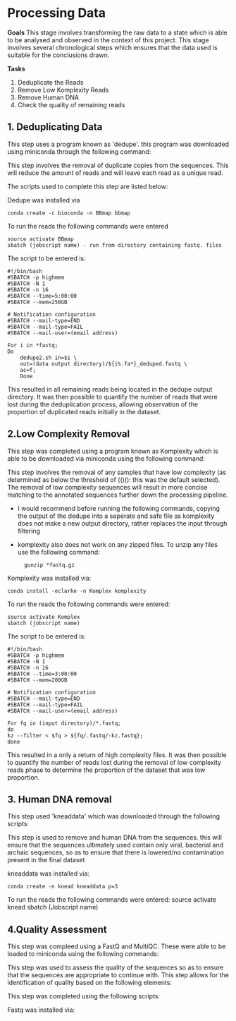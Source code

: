 Processing Data
===============

**Goals**
This stage involves transforming the raw data to a state which is able to be analysed and observed in the context of this project. This stage involves several chronological steps which ensures that the data used is suitable for the conclusions drawn. 


**Tasks**
 1. Deduplicate the Reads
 2. Remove Low Komplexity Reads
 3. Remove Human DNA 
 4. Check the quality of remaining reads

## 1. Deduplicating Data
This step uses a program known as 'dedupe'. this program was downloaded using miniconda through the following command: 

This step involves the removal of duplicate copies from the sequences. This will reduce the amount of reads and will leave each read as a unique read. 

The scripts used to complete this step are listed below:

Dedupe was installed via 
 
    conda create -c bioconda -n BBmap bbmap
   
   To run the reads the following commands were entered
   
    source activate BBmap
    sbatch (jobscript name) - run from directory containing fastq. files

The script to be entered is: 

    #!/bin/bash
    #SBATCH -p highmem
    #SBATCH -N 1
    #SBATCH -n 16
    #SBATCH --time=5:00:00
    #SBATCH --mem=250GB
    
    # Notification configuration
    #SBATCH --mail-type=END
    #SBATCH --mail-type=FAIL
    #SBATCH --mail-user=(email address)
    
    For i in *fastq;
    Do
	    dedupe2.sh in=$i \
	    out=(data output directory)/${i%.fa*}_deduped.fastq \
	    ac=f;
	    Done 

This resulted in all remaining reads being located in the dedupe output directory. It was then possible to quantify the number of reads that were lost during the deduplication process, allowing observation of the proportion of duplicated reads initially in the dataset.


## 2.Low Complexity Removal
This step was completed using a program known as Komplexity which is able to be downloaded via miniconda using the following command: 

This step involves the removal of any samples that have low complexity (as determined as below the threshold of (()(): this was the default selected). The removal of low complexity sequences will result in more concise matching to the annotated sequences further down the processing pipeline. 

* I would recommend before running the following commands, copying the output of the dedupe into a seperate and safe file as komplexity does not make a new output directory, rather replaces the input through filtering
* komplexity also does not work on any zipped files. To unzip any files use the following command:

        gunzip *fastq.gz


Komplexity was installed via:

    conda install -eclarke -n Komplex komplexity

To run the reads the following commands were entered:

    source activate Komplex
    sbatch (jobscript name)
    
The script to be entered is:

    #!/bin/bash
    #SBATCH -p highmem
    #SBATCH -N 1
    #SBATCH -n 16
    #SBATCH --time=3:00:00
    #SBATCH --mem=200GB
    
    # Notification configuration
    #SBATCH --mail-type=END
    #SBATCH --mail-type=FAIL
    #SBATCH --mail-user=(email address)
    
    For fq in (input directory)/*.fastq;
    do
    kz --filter < $fq > ${fq/.fastq/-kz.fastq};
    done
    
This resulted in a only a return of high complexity files. It was then possible to quantify the number of reads lost during the removal of low complexity reads phase to determine the proportion of the dataset that was low proportion.

## 3. Human DNA removal 

This step used 'kneaddata' which was downloaded through the following scripts:

This step is used to remove and human DNA from the sequences. this will ensure that the sequences ultimately used contain only viral, bacterial and archaic sequences, so as to ensure that there is lowered/no contamination present in the final dataset

kneaddata was installed via:

    conda create -n knead kneaddata p=3
    
To  run the reads the following commands were entered:
    source activate knead
    sbatch (Jobscript name)
    

## 4.Quality Assessment
This step was compleed using a FastQ and MultiQC. These were able to be loaded to miniconda using the following commands:

This step was used to assess the quality of the sequences so as to ensure that the sequences are appropriate to continue with. This step allows for the identification of quality based on the following elements: 

This step was completed using the following scripts:

Fastq was installed via:


